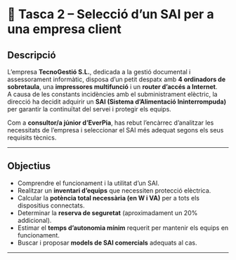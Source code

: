 # 🔌 Tasca 2 – Selecció d’un SAI per a una empresa client

## Descripció
L’empresa **TecnoGestió S.L.**, dedicada a la gestió documental i assessorament informàtic, disposa d’un petit despatx amb **4 ordinadors de sobretaula**, una **impressores multifunció** i un **router d’accés a Internet**.  
A causa de les constants incidències amb el subministrament elèctric, la direcció ha decidit adquirir un **SAI (Sistema d’Alimentació Ininterrompuda)** per garantir la continuïtat del servei i protegir els equips.

Com a **consultor/a júnior d’EverPia**, has rebut l’encàrrec d’analitzar les necessitats de l’empresa i seleccionar el SAI més adequat segons els seus requisits tècnics.

---

## Objectius
- Comprendre el funcionament i la utilitat d’un SAI.  
- Realitzar un **inventari d’equips** que necessiten protecció elèctrica.  
- Calcular la **potència total necessària (en W i VA)** per a tots els dispositius connectats.  
- Determinar la **reserva de seguretat** (aproximadament un 20% addicional).  
- Estimar el **temps d’autonomia mínim** requerit per mantenir els equips en funcionament.  
- Buscar i proposar **models de SAI comercials** adequats al cas.

---
